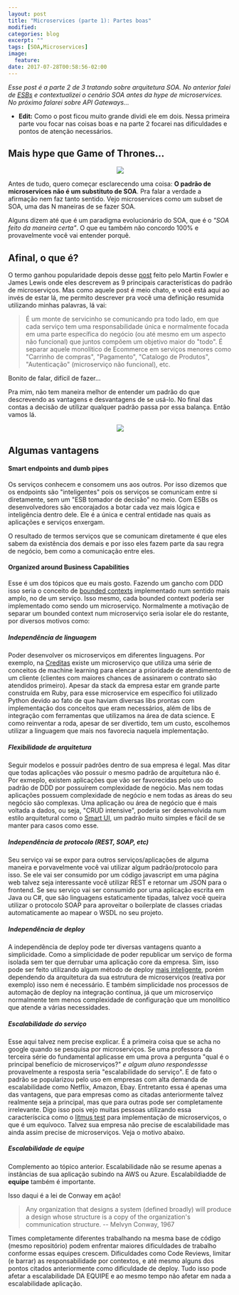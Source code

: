 ```yaml
---
layout: post
title: "Microservices (parte 1): Partes boas"
modified:
categories: blog
excerpt: ""
tags: [SOA,Microservices]
image:
  feature:
date: 2017-07-28T00:58:56-02:00
---
```


*Esse post é a parte 2 de 3 tratando sobre arquitetura SOA. No anterior falei de [ESBs](www.fabriciorissetto.com/blog/ESBs/) e contextualizei o cenário SOA antes da hype de microservices. No próximo falarei sobre API Gateways...*

* **Edit:** Como o post ficou muito grande dividi ele em dois. Nessa primeira parte vou focar nas coisas boas e na parte 2 focarei nas dificuldades e pontos de atenção necessários.

## Mais hype que Game of Thrones...

<div style="text-align:center">
  <img style="text-align: center;" src="{{ site.url }}/images/2017-07-28-microservices/one-does-not-microservice.jpg">
</div>

Antes de tudo, quero começar esclarecendo uma coisa: **O padrão de microservices não é um substituto de SOA**. Pra falar a verdade a afirmação nem faz tanto sentido. Vejo microservices como um subset de SOA, uma das N maneiras de se fazer SOA.

Alguns dizem até que é um paradigma evolucionário do SOA, que é o *"SOA feito da maneira certa"*. O que eu também não concordo 100% e provavelmente você vai entender porquê.

## Afinal, o que é?

O termo ganhou popularidade depois desse [post](http://martinfowler.com/articles/microservices.html) feito pelo Martin Fowler e James Lewis onde eles descrevem as 9 principais características do padrão de microserviços. Mas como aquele post é meio chato, e você está aqui ao invés de estar lá, me permito descrever pra você uma definição resumida utilizando minhas palavras, lá vai:

> É um monte de servicinho se comunicando pra todo lado, em que cada serviço tem uma responsabilidade única e normalmente focada em uma parte específica do negócio (ou até mesmo em um aspecto não funcional) que juntos compõem um objetivo maior do "todo". É separar aquele monolítico de Ecommerce em serviços menores como "Carrinho de compras", "Pagamento", "Catalogo de Produtos", "Autenticação" (microserviço não funcional), etc. 

Bonito de falar, difícil de fazer...

Pra mim, não tem maneira melhor de entender um padrão do que descrevendo as vantagens e desvantagens de se usá-lo. No final das contas a decisão de utilizar qualquer padrão passa por essa balança. Então vamos lá.

<div style="text-align:center">
  <img style="text-align: center;" src="{{ site.url }}/images/2017-07-28-microservices/pros-cons.png">
</div>


## Algumas vantagens

#### Smart endpoints and dumb pipes

Os serviços conhecem e consomem uns aos outros. Por isso dizemos que os endpoints são "inteligentes" pois os serviços se comunicam entre si diretamente, sem um "ESB tomador de decisão" no meio. Com ESBs os desenvolvedores são encorajados a botar cada vez mais lógica e inteligência dentro dele. Ele é a única e central entidade nas quais as aplicações e serviços enxergam.

O resultado de termos serviços que se comunicam diretamente é que eles sabem da existência dos demais e por isso eles fazem parte da sau regra de negócio, bem como a comunicação entre eles. 

#### Organized around Business Capabilities 

Esse é um dos tópicos que eu mais gosto. Fazendo um gancho com DDD isso seria o conceito de [bounded contexts](http://www.fabriciorissetto.com/blog/ddd-bounded-context/) implementado num sentido mais amplo, no de um serviço. Isso mesmo, cada bounded context poderia ser implementado como sendo um microserviço. Normalmente a motivação de separar um bounded context num microserviço seria isolar ele do restante, por diversos motivos como: 

##### Independência de linguagem 
Poder desenvolver os microserviços em diferentes linguagens. Por exemplo, na [Creditas](www.creditas.com.br) existe um microserviço que utiliza uma série de conceitos de machine learning para elencar a prioridade de atendimento de um cliente (clientes com maiores chances de assinarem o contrato são atendidos primeiro). Apesar da stack da empresa estar em grande parte construída em Ruby, para esse microservice em específico foi utilizado Python devido ao fato de que haviam diversas libs prontas com implementação dos conceitos que eram necessários, além de libs de integração com ferramentas que utilizamos na área de data science. E como reinventar a roda, apesar de ser divertido, tem um custo, escolhemos utilizar a linguagem que mais nos favorecia naquela implementação.

##### Flexibilidade de arquitetura
Seguir modelos e possuir padrões dentro de sua empresa é legal. Mas ditar que todas aplicações vão possuir o mesmo padrão de arquitetura não é. Por exmeplo, existem aplicações que vão ser favorecidas pelo uso do padrão de DDD por possuírem complexidade de negócio. Mas nem todas aplicações possuem complexidade de negócio e nem todas as áreas do seu negócio são complexas. Uma aplicação ou área de negócio que é mais voltada a dados, ou seja, "CRUD intensive", poderia ser desenvolvida num estilo arquitetural como o [Smart UI](http://www.markewer.com/2015/10/21/smartui-architecture-pattern/), um padrão muito simples e fácil de se manter para casos como esse.

##### Independência de protocolo (REST, SOAP, etc)
Seu serviço vai se expor para outros serviços/aplicações de alguma maneira e porvavelmente você vai utilizar algum padrão/protocolo para isso. Se ele vai ser consumido por um código javascript em uma página web talvez seja interessante você utilizar REST e retornar um JSON para o frontend. Se seu serviço vai ser consumido por uma aplicação escrita em Java ou C#, que são linguagens estaticamente tipadas, talvez você queira utilizar o protocolo SOAP para aproveitar o boilerplate de classes criadas automaticamente ao mapear o WSDL no seu projeto. 

##### Independência de deploy
A independência de deploy pode ter diversas vantagens quanto a simplicidade. Como a simplicidade de poder republicar um serviço de forma isolada sem ter que derrubar uma aplicação core da empresa. Sim, isso pode ser feito utilizando algum método de deploy [mais inteligente](https://stackoverflow.com/questions/23746038/canary-release-strategy-vs-blue-green), porém dependendo da arquitetura da sua estrutura de microserviços (reativa por exemplo) isso nem é necessário. E também simplicidade nos processos de automação de deploy na integração contínua, já que um microserviço normalmente tem menos complexidade de configuração que um monolítico que atende a várias necessidades.

##### Escalabilidade do serviço
Esse aqui talvez nem precise explicar. É a primeira coisa que se acha no google quando se pesquisa por microserviços. Se uma professora da terceira série do fundamental aplicasse em uma prova a pergunta "qual é o principal benefício de microserviços?" *e algum aluno respondessse* provavelmente a resposta seria "escalabilidade do serviço". E de fato o padrão se popularizou pelo uso em empresas com alta demanda de escalabilidade como Netflix, Amazon, Ebay. Entretanto essa é apenas uma das vantagens, que para empresas como as citadas anteriormente talvez realmente seja a principal, mas que para outras pode ser completamente irrelevante. Digo isso pois vejo muitas pessoas utilizando essa caracteríscica como o [litmus test](http://www.dictionary.com/browse/litmus-test) para implementação de microserviços, o que é um equívoco. Talvez sua empresa não precise de escalabilidade mas ainda assim precise de microserviços. Veja o motivo abaixo.

##### Escalabilidade de equipe
Complemento ao tópico anterior. Escalabilidade não se resume apenas a instâncias de sua aplicação subindo na AWS ou Azure. Escalabildiadde de **equipe** também é importante.

Isso daqui é a lei de Conway em ação!

> Any organization that designs a system (defined broadly) will produce a design whose structure is a copy of the organization's communication structure.
-- Melvyn Conway, 1967

Times completamente diferentes trabalhando na mesma base de código (mesmo repositório) podem enfrentar maiores dificuldades de trabalho conforme essas equipes crescem. Dificuldades como Code Reviews, limitar (e barrar) as responsabilidade por contextos, e até mesmo alguns dos pontos citados anteriormente como dificuldade de deploy. Tudo isso pode afetar a escalabilidade DA EQUIPE e ao mesmo tempo não afetar em nada a escalabilidade aplicação.
